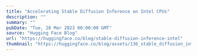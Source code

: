 ```yaml
---
title: "Accelerating Stable Diffusion Inference on Intel CPUs"
description: ""
summary: ""
pubDate: "Tue, 28 Mar 2023 00:00:00 GMT"
source: "Hugging Face Blog"
url: "https://huggingface.co/blog/stable-diffusion-inference-intel"
thumbnail: "https://huggingface.co/blog/assets/136_stable_diffusion_inference_intel/01.png"
---
```


